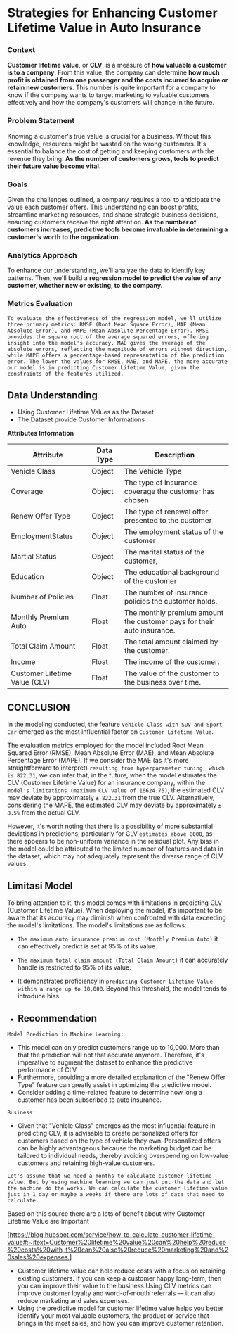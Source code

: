 # Strategies for Enhancing Customer Lifetime Value in Auto Insurance

### **Context**
**Customer lifetime value**, or **CLV**, is a measure of **how valuable a customer is to a company**. From this value, the company can determine **how much profit is obtained from one passenger and the costs incurred to acquire or retain new customers**. This number is quite important for a company to know if the company wants to target marketing to valuable customers effectively and how the company's customers will change in the future.

### **Problem Statement**

Knowing a customer's true value is crucial for a business. Without this knowledge, resources might be wasted on the wrong customers. It's essential to balance the cost of getting and keeping customers with the revenue they bring. **As the number of customers grows, tools to predict their future value become vital.**

### **Goals**

Given the challenges outlined, a company requires a tool to anticipate the value each customer offers. This understanding can boost profits, streamline marketing resources, and shape strategic business decisions, ensuring customers receive the right attention. **As the number of customers increases, predictive tools become invaluable in determining a customer's worth to the organization.**

### **Analytics Approach**

To enhance our understanding, we'll analyze the data to identify key patterns. Then, we'll build a **regression model to predict the value of any customer, whether new or existing, to the company.**

### **Metrics Evaluation**

    To evaluate the effectiveness of the regression model, we'll utilize three primary metrics: RMSE (Root Mean Square Error), MAE (Mean Absolute Error), and MAPE (Mean Absolute Percentage Error). RMSE provides the square root of the average squared errors, offering insight into the model's accuracy. MAE gives the average of the absolute errors, reflecting the magnitude of errors without direction, while MAPE offers a percentage-based representation of the prediction error. The lower the values for RMSE, MAE, and MAPE, the more accurate our model is in predicting Customer Lifetime Value, given the constraints of the features utilized.


## **Data Understanding**

- Using Customer Lifetime Values as the Dataset
- The Dataset provide Customer Informations

**Attributes Information**

| **Attribute** | **Data Type** | **Description** |
| --- | --- | --- |
| Vehicle Class | Object | The Vehicle Type |
| Coverage | Object | The type of insurance coverage the customer has chosen |
| Renew Offer Type | Object | The type of renewal offer presented to the customer |
| EmploymentStatus | Object | The employment status of the customer |
| Martial Status | Object |  The marital status of the customer, |
| Education | Object | The educational background of the customer |
| Number of Policies | Float | The number of insurance policies the customer holds. |
| Monthly Premium Auto | Float | The monthly premium amount the customer pays for their auto insurance. |
| Total Claim Amount | Float | The total amount claimed by the customer. |
| Income | Float | The income of the customer. |
| Customer Lifetime Value (CLV) | Float | The value of the customer to the business over time. |

<be>

## **CONCLUSION**

In the modeling conducted, the feature `Vehicle Class with SUV and Sport Car` emerged as the most influential factor on `Customer Lifetime Value`.

The evaluation metrics employed for the model included Root Mean Squared Error (RMSE), Mean Absolute Error (MAE), and Mean Absolute Percentage Error (MAPE). If we consider the MAE (as it's more straightforward to interpret) `resulting from hyperparameter tuning, which is 822.31`, we can infer that, in the future, when the model estimates the CLV (Customer Lifetime Value) for an insurance company, within the `model's limitations (maximum CLV value of 16624.75)`, the estimated CLV may deviate by approximately `± 822.31` from the true CLV. Alternatively, considering the MAPE, the estimated CLV may deviate by approximately `± 8.5%` from the actual CLV.

However, it's worth noting that there is a possibility of more substantial deviations in predictions, particularly for CLV `estimates above 8000`, as there appears to be non-uniform variance in the residual plot. Any bias in the model could be attributed to the limited number of features and data in the dataset, which may not adequately represent the diverse range of CLV values.

## **Limitasi Model**

To bring attention to it, this model comes with limitations in predicting CLV (Customer Lifetime Value). When deploying the model, it's important to be aware that its accuracy may diminish when confronted with data exceeding the model's limitations. The model's limitations are as follows:

- `The maximum auto insurance premium cost (Monthly Premium Auto)` it can effectively predict is set at 95% of its value.
- `The maximum total claim amount (Total Claim Amount)` it can accurately handle is restricted to 95% of its value.
- It demonstrates proficiency in `predicting Customer Lifetime Value within a range up to 10,000`. Beyond this threshold, the model tends to introduce bias.

- ## **Recommendation**

`Model Prediction in Machine Learning:`
- This model can only predict customers range up to 10,000. More than that the prediction will not that accurate anymore. Therefore, it's imperative to augment the dataset to enhance the predictive performance of CLV.
- Furthermore, providing a more detailed explanation of the "Renew Offer Type" feature can greatly assist in optimizing the predictive model.
- Consider adding a time-related feature to determine how long a customer has been subscribed to auto insurance.

`Business:`
- Given that "Vehicle Class" emerges as the most influential feature in predicting CLV, it is advisable to create personalized offers for customers based on the type of vehicle they own. Personalized offers can be highly advantageous because the marketing budget can be tailored to individual needs, thereby avoiding overspending on low-value customers and retaining high-value customers.

`Let's assume that we need a months to calculate customer lifetime value. But by using machine learning we can just put the data and let the machine do the works. We can calculate the customer lifetime value just in 1 day or maybe a weeks if there are lots of data that need to calculate.`

Based on this source there are a lots of benefit about why Customer Lifetime Value are Important

[https://blog.hubspot.com/service/how-to-calculate-customer-lifetime-value#:~:text=Customer%20lifetime%20value%20can%20help%20reduce%20costs%20with,it%20can%20also%20reduce%20marketing%20and%20sales%20expenses.]

- Customer lifetime value can help reduce costs with a focus on retaining existing customers. If you can keep a customer happy long-term, then you can improve their value to the business.Using CLV metrics can improve customer loyalty and word-of-mouth referrals — it can also reduce marketing and sales expenses.
- Using the predictive model for customer lifetime value helps you better identify your most valuable customers, the product or service that brings in the most sales, and how you can improve customer retention.
